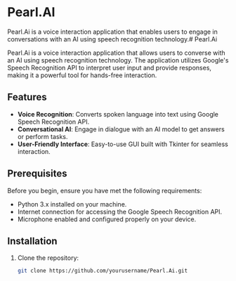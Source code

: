 # Pearl.AI
Pearl.Ai is a voice interaction application that enables users to engage in conversations with an AI using speech recognition technology.# Pearl.Ai

Pearl.Ai is a voice interaction application that allows users to converse with an AI using speech recognition technology. The application utilizes Google's Speech Recognition API to interpret user input and provide responses, making it a powerful tool for hands-free interaction.

## Features

- **Voice Recognition**: Converts spoken language into text using Google Speech Recognition API.
- **Conversational AI**: Engage in dialogue with an AI model to get answers or perform tasks.
- **User-Friendly Interface**: Easy-to-use GUI built with Tkinter for seamless interaction.

## Prerequisites

Before you begin, ensure you have met the following requirements:

- Python 3.x installed on your machine.
- Internet connection for accessing the Google Speech Recognition API.
- Microphone enabled and configured properly on your device.

## Installation

1. Clone the repository:

   ```bash
   git clone https://github.com/yourusername/Pearl.Ai.git
